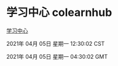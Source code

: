 # 学习中心 colearnhub
[学习中心](http://58.48.54.17:56308/colearnhub/)

2021年 04月 05日 星期一 12:30:02 CST

2021年 04月 05日 星期一 04:30:02 GMT
